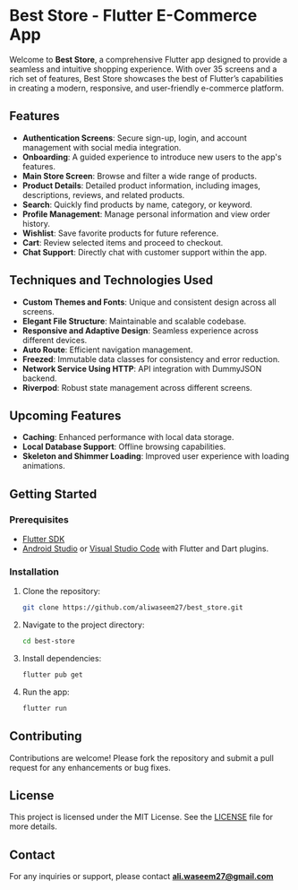 # Best Store - Flutter E-Commerce App

Welcome to **Best Store**, a comprehensive Flutter app designed to provide a seamless and intuitive shopping experience. With over 35 screens and a rich set of features, Best Store showcases the best of Flutter’s capabilities in creating a modern, responsive, and user-friendly e-commerce platform.

## Features

- **Authentication Screens**: Secure sign-up, login, and account management with social media integration.
- **Onboarding**: A guided experience to introduce new users to the app's features.
- **Main Store Screen**: Browse and filter a wide range of products.
- **Product Details**: Detailed product information, including images, descriptions, reviews, and related products.
- **Search**: Quickly find products by name, category, or keyword.
- **Profile Management**: Manage personal information and view order history.
- **Wishlist**: Save favorite products for future reference.
- **Cart**: Review selected items and proceed to checkout.
- **Chat Support**: Directly chat with customer support within the app.

## Techniques and Technologies Used

- **Custom Themes and Fonts**: Unique and consistent design across all screens.
- **Elegant File Structure**: Maintainable and scalable codebase.
- **Responsive and Adaptive Design**: Seamless experience across different devices.
- **Auto Route**: Efficient navigation management.
- **Freezed**: Immutable data classes for consistency and error reduction.
- **Network Service Using HTTP**: API integration with DummyJSON backend.
- **Riverpod**: Robust state management across different screens.

## Upcoming Features

- **Caching**: Enhanced performance with local data storage.
- **Local Database Support**: Offline browsing capabilities.
- **Skeleton and Shimmer Loading**: Improved user experience with loading animations.

## Getting Started

### Prerequisites

- [Flutter SDK](https://flutter.dev/docs/get-started/install)
- [Android Studio](https://developer.android.com/studio) or [Visual Studio Code](https://code.visualstudio.com/) with Flutter and Dart plugins.

### Installation

1. Clone the repository:
   ```bash
   git clone https://github.com/aliwaseem27/best_store.git
   ```
2. Navigate to the project directory:
   ```bash
   cd best-store
   ```
3. Install dependencies:
   ```bash
   flutter pub get
   ```
4. Run the app:
   ```bash
   flutter run
   ```

## Contributing

Contributions are welcome! Please fork the repository and submit a pull request for any enhancements or bug fixes.

## License

This project is licensed under the MIT License. See the [LICENSE](https://www.mit.edu/~amini/LICENSE.md) file for more details.

## Contact

For any inquiries or support, please contact **ali.waseem27@gmail.com**